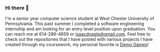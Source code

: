 ### Hi there 👋
I'm a senior year computer science student at West Chester University of Pennsylvania. This past summer I completed a software engineering internship and am looking for an entry level position upon graduation.
You can reach me at 614-286-4659 or isaacdnagle@gmail.com.
Feel free to check out the repositories that I have posted with various projects I have created through my coursework, my personal favorite is [Demo Games](https://github.com/WCU-CS-CooperLab/demo-games-inagle33)!

<!--
**inagle33/inagle33** is a ✨ _special_ ✨ repository because its `README.md` (this file) appears on your GitHub profile.

Here are some ideas to get you started:

- 🔭 I’m currently working on ...
- 🌱 I’m currently learning ...
- 👯 I’m looking to collaborate on ...
- 🤔 I’m looking for help with ...
- 💬 Ask me about ...
- 📫 How to reach me: ...
- 😄 Pronouns: ...
- ⚡ Fun fact: ...
-->

